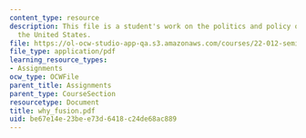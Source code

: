 ```yaml
---
content_type: resource
description: This file is a student's work on the politics and policy of energy in
  the United States.
file: https://ol-ocw-studio-app-qa.s3.amazonaws.com/courses/22-012-seminar-fusion-and-plasma-physics-spring-2006/be67e14e23bee73d6418c24de68ac889_why_fusion.pdf
file_type: application/pdf
learning_resource_types:
- Assignments
ocw_type: OCWFile
parent_title: Assignments
parent_type: CourseSection
resourcetype: Document
title: why_fusion.pdf
uid: be67e14e-23be-e73d-6418-c24de68ac889
---
```


